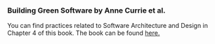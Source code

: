 ### Building Green Software by Anne Currie et al. 

You can find practices related to Software Architecture and Design in Chapter 4 of this book. The book can be found [here.](https://www.oreilly.com/library/view/building-green-software/9781098150617/) 
